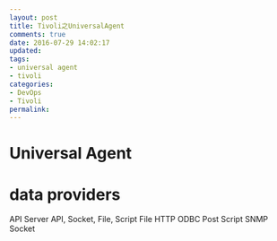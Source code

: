 ```yaml
---
layout: post
title: Tivoli之UniversalAgent
comments: true
date: 2016-07-29 14:02:17
updated:
tags:
- universal agent
- tivoli
categories:
- DevOps
- Tivoli
permalink:
---
```


# Universal Agent


# data providers

API Server
API, Socket, File, Script
File
HTTP
ODBC
Post
Script
SNMP
Socket
